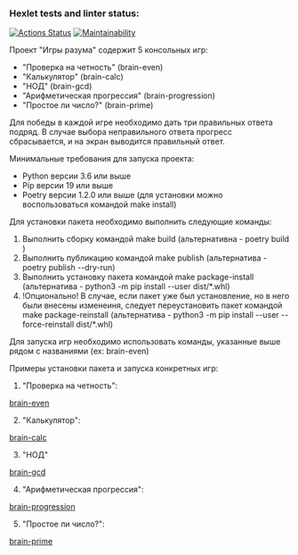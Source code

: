 ### Hexlet tests and linter status:
[![Actions Status](https://github.com/alldost/python-project-49/actions/workflows/hexlet-check.yml/badge.svg)](https://github.com/alldost/python-project-49/actions)
[![Maintainability](https://api.codeclimate.com/v1/badges/38b2e975660c21c973a6/maintainability)](https://codeclimate.com/github/alldost/python-project-49/maintainability)


Проект "Игры разума" содержит 5 консольных игр:

- "Проверка на четность" (brain-even)
- "Калькулятор" (brain-calc)
- "НОД" (brain-gcd)
- "Арифметическая прогрессия" (brain-progression)
- "Простое ли число?" (brain-prime)

Для победы в каждой игре необходимо дать три правильных ответа подряд. В случае выбора неправильного ответа
прогресс сбрасывается, и на экран выводится правильный ответ. 


Минимальные требования для запуска проекта:

- Python версии 3.6 или выше
- Pip версии 19 или выше
- Poetry версии 1.2.0 или выше (для установки можно воспользоваться командой make install)


Для установки пакета необходимо выполнить следующие команды:

1) Выполнить сборку командой make build (альтернативна - poetry build )
2) Выполнить публикацию командой make publish (альтернатива - poetry publish --dry-run)
3) Выполнить установку пакета командой make package-install (альтернатива - python3 -m pip install --user dist/*.whl)
4) !Опционально! В случае, если пакет уже был установление, но в него были внесены изменеиня, следует 
переустановить пакет командой make package-reinstall 
(альтернатива - python3 -m pip install --user --force-reinstall dist/*.whl)


Для запуска игр необходимо использовать команды, указанные выше рядом с названиями (ex: brain-even)

Примеры установки пакета и запуска конкретных игр:

1. "Проверка на четность":

[brain-even](https://asciinema.org/a/GUX57w2exnhHn3IwucJa1HtoE)

2. "Калькулятор":

[brain-calc](https://asciinema.org/a/4Yd587oZw9oYQdA6WKyrnzlTI)

3. "НОД"

[brain-gcd](https://asciinema.org/a/uQGcIzjq0bEcmSYsb3njppWvT)

4. "Арифметическая прогрессия":

[brain-progression](https://asciinema.org/a/6fZPR1C77M22u9JoAN99UunB0)

5. "Простое ли число?":

[brain-prime](https://asciinema.org/a/O3MGcse9ba2Zv5ITkhUd14mMC)
